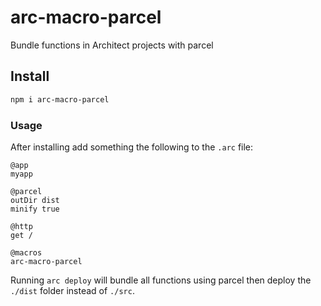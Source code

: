 # arc-macro-parcel

Bundle functions in Architect projects with parcel

## Install

```bash
npm i arc-macro-parcel
```

### Usage

After installing add something the following to the `.arc` file:

```arc
@app
myapp

@parcel
outDir dist
minify true

@http
get /

@macros
arc-macro-parcel
```

Running `arc deploy` will bundle all functions using parcel then
deploy the `./dist` folder instead of `./src`.
